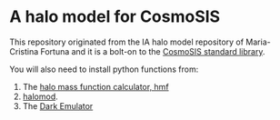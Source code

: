 # A halo model for CosmoSIS

This repository originated from the IA halo model repository of
Maria-Cristina Fortuna and it is a bolt-on to the [CosmoSIS standard library](https://github.com/joezuntz/cosmosis-standard-library).

You will also need to install python functions from:

1. The [halo mass function calculator, hmf](https://hmf.readthedocs.io/en/3.3.4/)
2. [halomod](https://github.com/halomod/halomod).
3. The [Dark Emulator](https://dark-emulator.readthedocs.io/en/latest/)
